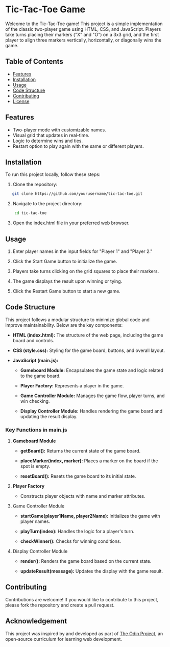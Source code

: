 # Tic-Tac-Toe Game

Welcome to the Tic-Tac-Toe game! This project is a simple implementation of the classic two-player game using HTML, CSS, and JavaScript. Players take turns placing their markers ("X" and "O") on a 3x3 grid, and the first player to align three markers vertically, horizontally, or diagonally wins the game.

## Table of Contents

- [Features](#features)
- [Installation](#installation)
- [Usage](#usage)
- [Code Structure](#code-structure)
- [Contributing](#contributing)
- [License](#license)

## Features

- Two-player mode with customizable names.
- Visual grid that updates in real-time.
- Logic to determine wins and ties.
- Restart option to play again with the same or different players.

## Installation

To run this project locally, follow these steps:

1. Clone the repository:

```bash
   git clone https://github.com/yourusername/tic-tac-toe.git
```

2. Navigate to the project directory:

```bash
    cd tic-tac-toe
```

3. Open the index.html file in your preferred web browser.

## Usage

1. Enter player names in the input fields for "Player 1" and "Player 2."

2. Click the Start Game button to initialize the game.

3. Players take turns clicking on the grid squares to place their markers.

4. The game displays the result upon winning or tying.

5. Click the Restart Game button to start a new game.

## Code Structure

This project follows a modular structure to minimize global code and improve maintainability. Below are the key components:

- **HTML (index.html):** The structure of the web page, including the game board and controls.

- **CSS (style.css):** Styling for the game board, buttons, and overall layout.

- **JavaScript (main.js):**

  - **Gameboard Module:** Encapsulates the game state and logic related to the game board.

  - **Player Factory:** Represents a player in the game.

  - **Game Controller Module:** Manages the game flow, player turns, and win checking.

  - **Display Controller Module:** Handles rendering the game board and updating the result display.

### Key Functions in main.js

1. **Gameboard Module**

   - **getBoard():** Returns the current state of the game board.

   - **placeMarker(index, marker):** Places a marker on the board if the spot is empty.

   - **resetBoard():** Resets the game board to its initial state.

2. **Player Factory**

   - Constructs player objects with name and marker attributes.

3. Game Controller Module

   - **startGame(player1Name, player2Name):** Initializes the game with player names.

   - **playTurn(index):** Handles the logic for a player's turn.

   - **checkWinner():** Checks for winning conditions.

4. Display Controller Module

   - **render():** Renders the game board based on the current state.

   - **updateResult(message):** Updates the display with the game result.

## Contributing

Contributions are welcome! If you would like to contribute to this project, please fork the repository and create a pull request.

## Acknowledgement

This project was inspired by and developed as part of [The Odin Project](https://www.theodinproject.com/), an open-source curriculum for learning web development.
